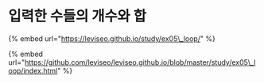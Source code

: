 # 입력한 수들의 개수와 합

{% embed url="https://leviseo.github.io/study/ex05\_loop/" %}

{% embed url="https://github.com/leviseo/leviseo.github.io/blob/master/study/ex05\_loop/index.html" %}



